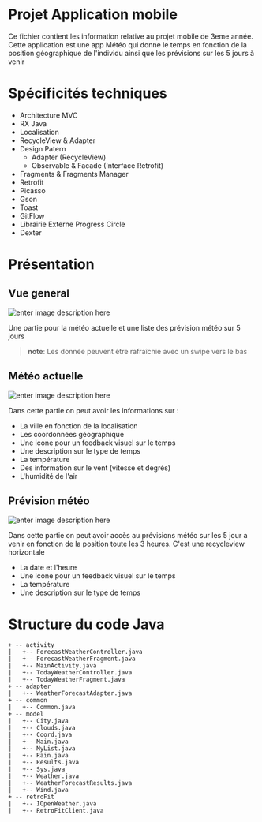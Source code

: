 # Projet Application mobile 

Ce fichier contient les information relative au projet mobile de 3eme année. Cette application est une app Météo qui donne le temps en fonction de la position géographique de l'individu ainsi que les prévisions sur les 5 jours à venir

# Spécificités techniques 

 - Architecture MVC
 - RX Java
 - Localisation
 - RecycleView & Adapter
 - Design Patern
	- Adapter (RecycleView)
	- Observable & Facade (Interface Retrofit)
 - Fragments & Fragments Manager
 - Retrofit
 - Picasso
 - Gson
 - Toast
 - GitFlow
 - Librairie Externe Progress Circle
 - Dexter 
 
# Présentation 

## Vue general


![enter image description here](https://lh3.googleusercontent.com/mLraTBTgP5Wg-qoyf1Vl0zDFpeKm-LidHpPf6XC_SDl4C5zwESUkZh8JfnAad0c1gDnFk-vVf2ZI)

Une partie pour la météo actuelle et une liste des prévision météo sur 5 jours

> **note**: Les donnée peuvent être rafraîchie avec un swipe vers le bas

## Météo actuelle

![enter image description here](https://lh3.googleusercontent.com/BqXGJmzNHg62PH_QozSlEu46aMGskfysHGyhRgPm8pQB-gI_cZjN7E7WTOe6mE0kVDWxCFw2J6pb)

Dans cette partie on peut avoir les informations sur :
 
 - La ville en fonction de la localisation
 - Les coordonnées géographique
 - Une icone pour un feedback visuel sur le temps
 - Une description sur le type de temps
 - La température
 - Des information sur le vent (vitesse et degrés)
 - L'humidité de l'air

## Prévision météo

![enter image description here](https://lh3.googleusercontent.com/xN3ZgEw7Si4_0fhirHxLPnDo_4yjtbHVggiMPxyC2yK8Ao-QoL-EnwSSRwB0DdJ1Uy-g9eGqcyZq)

Dans cette partie on peut avoir accès au prévisions météo sur les 5 jour a venir en fonction de la position toute les 3 heures. C'est une recycleview horizontale

- La date et l'heure
- Une icone pour un feedback visuel sur le temps
- La température
- Une description sur le type de temps


# Structure du code Java
```
+ -- activity
|	+-- ForecastWeatherController.java
|	+-- ForecastWeatherFragment.java
|	+-- MainActivity.java
|	+-- TodayWeatherController.java
|	+-- TodayWeatherFragment.java
+ -- adapter
|	+-- WeatherForecastAdapter.java
+ -- common
|	+-- Common.java
+ -- model
|	+-- City.java
|	+-- Clouds.java
|	+-- Coord.java
|	+-- Main.java
|	+-- MyList.java
|	+-- Rain.java
|	+-- Results.java
|	+-- Sys.java
|	+-- Weather.java
|	+-- WeatherForecastResults.java
|	+-- Wind.java
+ -- retroFit
|	+-- IOpenWeather.java
|	+-- RetroFitClient.java
   ```







